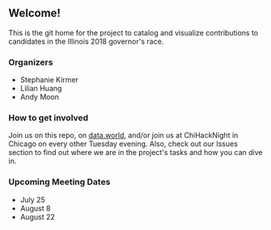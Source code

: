 
## Welcome!
This is the git home for the project to catalog and visualize contributions to 
candidates in the Illinois 2018 governor's race.

### Organizers
- Stephanie Kirmer
- Lilian Huang 
- Andy Moon

### How to get involved
Join us on this repo, on [data.world](https://data.world/lilianhj/ilgov-2018), and/or join us at ChiHackNight in Chicago on
every other Tuesday evening. 
Also, check out our Issues section to find out where we are in the project's tasks and how you can dive in.

### Upcoming Meeting Dates
- July 25
- August 8
- August 22
